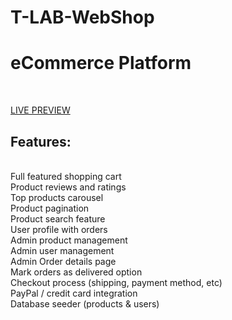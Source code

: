 # T-LAB-WebShop

<h1>eCommerce Platform </h1><br>

<a href="https://tlabwebshop.herokuapp.com/">LIVE PREVIEW</a> 


<h2>Features:</h2> <br>
Full featured shopping cart<br>
Product reviews and ratings<br>
Top products carousel<br>
Product pagination<br>
Product search feature<br>
User profile with orders<br>
Admin product management<br>
Admin user management<br>
Admin Order details page<br>
Mark orders as delivered option<br>
Checkout process (shipping, payment method, etc)<br>
PayPal / credit card integration<br>
Database seeder (products & users)<br>
